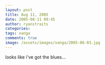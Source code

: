```yaml
---
layout: post
title: Aug 11, 2005
date: 2005-08-11 09:45
author: ryanstraits
categories:
tags: xanga
comments: true
image: /assets/images/xanga/2005-06-03.jpg
---
```

looks like i've got the blues...

<!-- break -->
